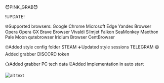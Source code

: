 😈PINK_GRAB😈

!UPDATE!

🌐Supported browsers:
Google Chrome
Microsoft Edge
Yandex Browser
Opera
Opera GX
Brave Browser
Vivaldi
Slimjet
Falkon
SeaMonkey
Maxthon
Pale Moon
qutebrowser
Iridium Browser
CentBrowser

🙄Added style config folder STEAM
✈️Updated style sessions TELEGRAM
😄Added grabber DISCORD token

📺Added grabber PC tech data
⏰Added implementation in auto start

![alt text](https://github.com/[username]/[reponame]/blob/[branch]/image.jpg?raw=true)
